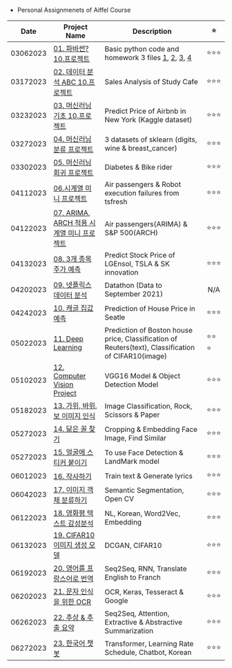 - Personal Assignmenets of Aiffel Course 

|Date|Project Name|Description|     :star:      |
|--|--|--|--|
|03062023|[01. 파바썬? 10.프로젝트](https://github.com/4juneko/Aiffel_work/blob/master/01_pyBoaThon_10project_03062023.ipynb)|Basic python code and homework 3 files [1](https://github.com/4juneko/Aiffel_work/blob/master/01_Sol_On_3rd_CR_03072023.ipynb), [2](https://github.com/4juneko/Aiffel_work/blob/master/01_Sol_On_3rd_CR_1_03082023.ipynb), [3](https://github.com/4juneko/Aiffel_work/blob/master/01_Sol_On_3rd_CR_2_03082023.ipynb), [4](https://github.com/4juneko/Aiffel_work/blob/master/01_caffeKiosk_03102023.ipynb)  |:star::star::star:   |
|03172023|[02. 데이터 분석 ABC 10.프로젝트](https://github.com/4juneko/Aiffel_work/blob/master/02_DataAnalysisABC_10project_03172023.ipynb)  |Sales Analysis of Study Cafe|:star::star::star:|
|03232023|[03. 머신러닝 기초 10.프로젝트](https://github.com/4juneko/Aiffel_work/blob/master/03_machineLearningBasic_10project_03232023.ipynb)| Predict Price of Airbnb in New York (Kaggle dataset) |:star::star::star:|
|03272023|[04. 머신러닝 분류 프로젝트](https://github.com/4juneko/Aiffel_work/blob/master/04_Classification_3Datasets_scikitLearn_03272023.ipynb)| 3 datasets of sklearn (digits, wine & breast_cancer)|:star::star::star:|
|03302023|[05. 머신러닝 회귀 프로젝트](https://github.com/4juneko/Aiffel_work/blob/master/05_Diabetes_BikeAt3pm_03302023.ipynb)|Diabetes & Bike rider|:star::star::star:|
|04112023|[06.시계열 미니 프로젝트](https://github.com/4juneko/Aiffel_work/blob/master/06_timeSeries_miniProject_04112023.ipynb)|Air passengers & Robot execution failures from tsfresh|:star::star::star:|
|04122023|[07. ARIMA, ARCH 적용 시계열 미니 프로젝트](https://github.com/4juneko/Aiffel_work/blob/master/07_ARIMA_ARCH_04122023.ipynb)| Air passengers(ARIMA) & S&P 500(ARCH)|:star::star::star:|
|04132023|[08. 3개 종목 주가 예측](https://github.com/4juneko/Aiffel_work/blob/master/08_Forecast_Stock_Project_04132023.ipynb)|Predict Stock Price of LGEnsol, TSLA & SK innovation|:star::star::star:|
|04202023|[09. 넷플릭스 데이터 분석](https://github.com/4juneko/Aiffel_work/blob/master/09_datathon_Netflix_04182023.ipynb)|Datathon (Data to September 2021)|<center> N/A </center>|
|04242023|[10. 캐글 집값 예측](https://github.com/4juneko/Aiffel_work/blob/master/10_Kaggle_house_price_predict_04172023.ipynb)|Prediction of House Price in Seatle|:star::star::star:|
|05022023|[11. Deep Learning](https://github.com/4juneko/Aiffel_work/blob/master/11_DeepLearning_Project_04272023.ipynb)|Prediction of Boston house price, Classification of Reuters(text), Classification of CIFAR10(image)|:star::star: :star:|
|05102023|[12. Computer Vision Project](https://github.com/4juneko/Aiffel_work/blob/master/12_Computer_Vision_Project_05082023.ipynb)|VGG16 Model & Object Detection Model|:star::star::star:|
|05182023|[13. 가위, 바위, 보 이미지 인식](https://github.com/4juneko/Aiffel_work/blob/master/13_rock_scissor_paper_05112023.ipynb)|Image Classification, Rock, Scissors & Paper|:star::star::star:|
|05272023|[14. 닮은 꼴 찾기](https://github.com/4juneko/Aiffel_work/blob/master/14_CV_embedding_05222023.ipynb)|Cropping & Embedding Face Image, Find Similar|:star::star::star:|
|05272023|[15. 얼굴에 스티커 붙이기](https://github.com/4juneko/Aiffel_work/blob/master/15_faceLandMark_05242023.ipynb)|To use Face Detection & LandMark model|:star::star::star:|
|06012023|[16. 작사하기](https://github.com/4juneko/Aiffel_work/blob/master/16_makeLyrics_50292023.ipynb)|Train text & Generate lyrics|:star::star::star:|
|06042023|[17. 이미지 객체 분류하기](https://github.com/4juneko/Aiffel_work/blob/master/17_findProblemsOfSegmentation_05312023.ipynb)|Semantic Segmentation, Open CV|:star::star::star:|
|06122023|[18. 영화평 텍스트 감성분석](https://github.com/4juneko/Aiffel_work/blob/master/18_NL_movieGrade_Korean_06072023.ipynb)|NL, Korean, Word2Vec, Embedding|:star::star::star:|
|06132023|[19. CIFAR10 이미지 생성 모델](https://github.com/4juneko/Aiffel_work/blob/master/19_GAN_CIFAR10_06082023.ipynb)| DCGAN, CIFAR10|:star::star::star:|
|06192023|[20. 영어를 프랑스어로 번역](https://github.com/4juneko/Aiffel_work/blob/master/20_translator_seq2seq_wordLevel_06122023.ipynb)|Seq2Seq, RNN, Translate English to Franch|:star::star::star:|
|06202023|[21. 문자 인식을 위한 OCR](https://github.com/4juneko/Aiffel_work/blob/master/21_Compare_OCRmodel_06142023.ipynb)|OCR, Keras, Tesseract & Google|:star::star::star:|
|06262023|[22. 추상 & 추출 요약](https://github.com/4juneko/Aiffel_work/blob/master/22_text_summary_attentionLayer_06192023.ipynb)|Seq2Seq, Attention, Extractive & Abstractive Summarization|:star::star::star:|
|06272023|[23. 한국어 챗봇](https://github.com/4juneko/Aiffel_work/blob/master/23_chatbot_korean_transformer_06222023.ipynb)|Transformer, Learning Rate Schedule, Chatbot, Korean|:star::star::star:|
